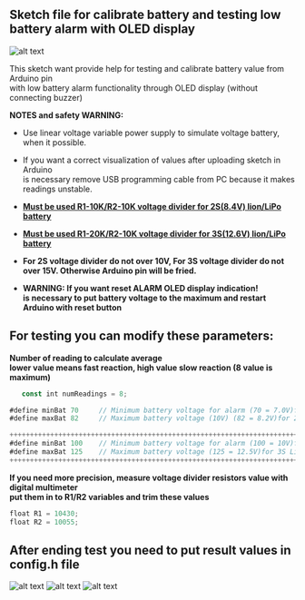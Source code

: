 ## **Sketch file for calibrate battery and testing low battery alarm with OLED display**

![alt text](https://github.com/Gabapentin/Arduino-RC-6CH-Radio-control/blob/master/Docs/Images/Battcheckoled.png)

This sketch want provide help for testing and calibrate battery value from Arduino pin    
with low battery alarm functionality through OLED display (without connecting buzzer)    

**NOTES and safety WARNING:**

   - Use linear voltage variable power supply to simulate voltage battery, when it possible.
   
   - If you want a correct visualization of values after uploading sketch in Arduino    
     is necessary remove USB programming cable from PC because it makes readings unstable.  
   - **[Must be used R1-10K/R2-10K voltage divider for 2S(8.4V) lion/LiPo battery](https://github.com/Gabapentin/Arduino-RC-6CH-Radio-control/wiki/4.6-(Battery-Monitor-Wiring))**    
   - **[Must be used R1-20K/R2-10K voltage divider for 3S(12.6V) lion/LiPo battery](https://github.com/Gabapentin/Arduino-RC-6CH-Radio-control/wiki/4.6-(Battery-Monitor-Wiring))**
   - **For 2S voltage divider do not over 10V, For 3S voltage divider do not over 15V.
     Otherwise Arduino pin will be fried.**
     
   - **WARNING: If you want reset ALARM OLED display indication!    
     is necessary to put battery voltage to the maximum and restart Arduino with reset button**  

  ## For testing you can modify these parameters:
   
   **Number of reading to calculate average    
   lower value means fast reaction, high value slow reaction (8 value is maximum)**
   
```javascript
   const int numReadings = 8;
   ```
   ```javascript
   #define minBat 70     // Minimum battery voltage for alarm (70 = 7.0V)for 2S LiOn/LiPo battery
   #define maxBat 82     // Maximum battery voltage (10V) (82 = 8.2V)for 2S LiOn/LiPo battery
  
   ++++++++++++++++++++++++++++++++++++++++++++++++++++++++++++++++++++++++++++++++++++++++++++++
   #define minBat 100    // Minimum battery voltage for alarm (100 = 10V)for 3S LiOn/LiPo battery
   #define maxBat 125    // Maximum battery voltage (125 = 12.5V)for 3S LiOn/LiPo battery
   ++++++++++++++++++++++++++++++++++++++++++++++++++++++++++++++++++++++++++++++++++++++++++++++    
   ```

   **If you need more precision, measure voltage divider resistors value with digital multimeter    
   put them in to R1/R2 variables and trim these values**
   ```javascript
   float R1 = 10430;
   float R2 = 10055;
   ```
## **After ending test you need to put result values in config.h file**    


![alt text](https://github.com/Gabapentin/Arduino-RC-6CH-Radio-control/blob/master/Docs/Images/Multimeter_20K.png)
![alt text](https://github.com/Gabapentin/Arduino-RC-6CH-Radio-control/blob/master/Docs/Images/Multimeter_10K.png)
![alt text](https://github.com/Gabapentin/Arduino-RC-6CH-Radio-control/blob/master/Docs/Images/Multimeter_Voltage.png)
